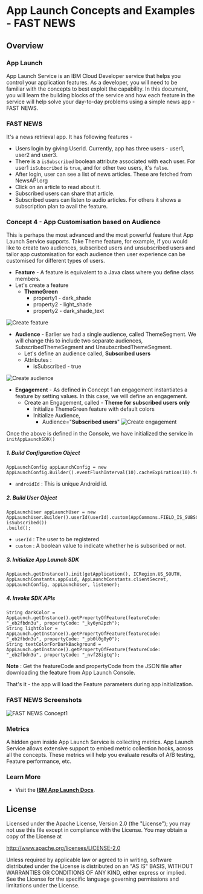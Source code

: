 # App Launch Concepts and Examples - FAST NEWS

## Overview 

### App Launch
App Launch Service is an IBM Cloud Developer service that helps you control your application features. As a developer, you will need to be familiar with the concepts to best exploit the capability. In this document, you will learn the building blocks of the service and how each feature in the service will help solve your day-to-day problems using a simple news app - FAST NEWS.

### FAST NEWS
It's a news retrieval app. It has following features -
- Users login by giving UserId. Currently, app has three users - user1, user2 and user3.
- There is a `isSubscribed` boolean attribute associated with each user. For user1 `isSubscribed` is `true`, and for other two users, it's `false`.
- After login, user can see a list of news articles. These are fetched from NewsAPI.org
- Click on an article to read about it.
- Subscribed users can share that article.
- Subscribed users can listen to audio articles. For others it shows a subscription plan to avail the feature.

### Concept 4 - App Customisation based on Audience
This is perhaps the most advanced and the most powerful feature that App Launch Service supports. Take Theme feature, for example, if you would like to create two audiences, subscribed users and unsubscribed users and tailor app customisation for each audience then user experience can be customised for different types of users.

 - **Feature** - A feature is equivalent to a Java class where you define class members. 
 - Let's create a feature
     - **ThemeGreen**
		 - property1  - dark_shade
		 - property2 -  light_shade
		 - property2 -  dark_shade_text

![Create feature](https://github.com/ibm-cloud-applaunch/sample-android-fast-news/blob/audience-based-content-delivery/images/feature.gif)

 - **Audience** - Earlier we had a single audience, called ThemeSegment. We will change this to include two separate audiences, SubscribedThemeSegment and UnsubscribedThemeSegment.
	 - 	Let's define an audience called, **Subscribed users**
	 - Attributes :
		- isSubscribed - true

![Create audience](https://github.com/ibm-cloud-applaunch/sample-android-fast-news/blob/audience-based-content-delivery/images/audience.gif)

 - **Engagement** - As defined in Concept 1 an engagement instantiates a feature by setting values. In this case, we will define an engagement.
	 - Create an Engagement, called - **Theme for subscribed users only**
		 - Initialize ThemeGreen feature with default colors
		 - Initialize Audience,
			 - Audience="**Subscribed users**"
![Create engagement](https://github.com/ibm-cloud-applaunch/sample-android-fast-news/blob/audience-based-content-delivery/images/engagement.gif)

Once the above is defined in the Console, we have initialized the service in `initAppLaunchSDK()`

##### 1. Build Configuration Object

```
AppLaunchConfig appLaunchConfig = new AppLaunchConfig.Builder().eventFlushInterval(10).cacheExpiration(10).fetchPolicy(RefreshPolicy.REFRESH_ON_EVERY_START).deviceId(androidId).build();
```
- `androidId` : This is unique Android id.

##### 2. Build User Object

```
AppLaunchUser appLaunchUser = new AppLaunchUser.Builder().userId(userId).custom(AppCommons.FIELD_IS_SUBSCRIBED, isSubscribed())
.build();
```
- `userId` : The user to be registered
- `custom` : A boolean value to indicate whether he is subscribed or not.

##### 3. Initialize App Launch SDK

```
AppLaunch.getInstance().init(getApplication(), ICRegion.US_SOUTH, AppLaunchConstants.appGuid, AppLaunchConstants.clientSecret, appLaunchConfig, appLaunchUser, listener);
```

##### 4. Invoke SDK APIs

 ```
String darkColor = AppLaunch.getInstance().getPropertyOfFeature(featureCode: "_eb2fbdn3u", propertyCode: "_ky6yn2pzh");
String lightColor = AppLaunch.getInstance().getPropertyOfFeature(featureCode: "_eb2fbdn3u", propertyCode: "_pb0l0g8y0");
String textColorForDarkBackground = AppLaunch.getInstance().getPropertyOfFeature(featureCode: "_eb2fbdn3u", propertyCode: "_nvf28igtq");
 ```

**Note** : Get the featureCode and propertyCode from the JSON file after downloading the feature from App Launch Console.

That's it - the app will load the Feature parameters during app initialization.

### FAST NEWS Screenshots
![FAST NEWS Concept1 ](https://github.com/ibm-cloud-applaunch/sample-android-fast-news/blob/audience-based-content-delivery/images/AudienceBased.png)

### Metrics
A hidden gem inside App Launch Service is collecting metrics. App Launch Service allows extensive support to embed metric collection hooks, across all the concepts. These metrics will help you evaluate results of A/B testing, Feature performance, etc.
 
### Learn More

* Visit the **[IBM App Launch Docs](https://console-regional.ng.bluemix.net/docs/services/app-launch/index.html#gettingstartedtemplate)**. 

## License

Licensed under the Apache License, Version 2.0 (the "License");
you may not use this file except in compliance with the License.
You may obtain a copy of the License at

http://www.apache.org/licenses/LICENSE-2.0

Unless required by applicable law or agreed to in writing, software
distributed under the License is distributed on an "AS IS" BASIS,
WITHOUT WARRANTIES OR CONDITIONS OF ANY KIND, either express or implied.
See the License for the specific language governing permissions and
limitations under the License.
